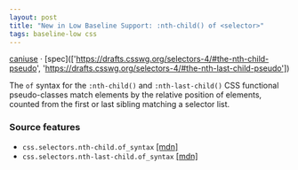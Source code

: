 ```yaml
---
layout: post
title: "New in Low Baseline Support: :nth-child() of <selector>"
tags: baseline-low css
---
```


[caniuse](https://caniuse.com/?search=nth-child-of) · [spec](['https://drafts.csswg.org/selectors-4/#the-nth-child-pseudo', 'https://drafts.csswg.org/selectors-4/#the-nth-last-child-pseudo'])

The `of` syntax for the `:nth-child()` and `:nth-last-child()` CSS functional pseudo-classes match elements by the relative position of elements, counted from the first or last sibling matching a selector list.

### Source features

- ``css.selectors.nth-child.of_syntax`` [[mdn]](https://https://developer.mozilla.org/en-US/search?q=css.selectors.nth-child.of_syntax)
- ``css.selectors.nth-last-child.of_syntax`` [[mdn]](https://https://developer.mozilla.org/en-US/search?q=css.selectors.nth-last-child.of_syntax)
